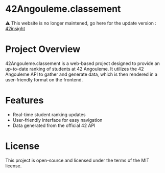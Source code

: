 # 42Angouleme.classement 

⚠️ This website is no longer maintened, go here for the update version : [42insight](https://github.com/fZpHr/42insight)

# Project Overview

42Angouleme.classement  is a web-based project designed to provide an up-to-date ranking of students at 42 Angouleme. It utilizes the 42 Angouleme API to gather and generate data, which is then rendered in a user-friendly format on the frontend.

# Features

- Real-time student ranking updates
- User-friendly interface for easy navigation
- Data generated from the official 42 API

# License
This project is open-source and licensed under the terms of the MIT license.
